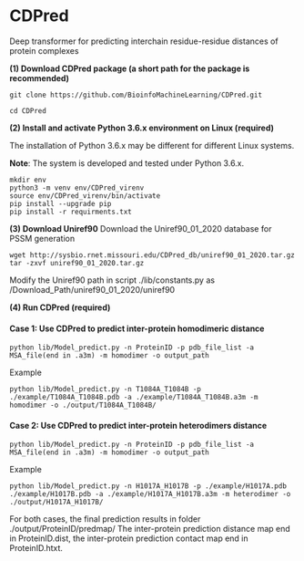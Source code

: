 # CDPred
Deep transformer for predicting interchain residue-residue distances of protein complexes

**(1) Download CDPred package (a short path for the package is recommended)**

```
git clone https://github.com/BioinfoMachineLearning/CDPred.git

cd CDPred
```

**(2) Install and activate Python 3.6.x environment on Linux (required)**

The installation of Python 3.6.x may be different for different Linux systems. 

**Note**: The system is developed and tested under Python 3.6.x. 
```
mkdir env
python3 -m venv env/CDPred_virenv
source env/CDPred_virenv/bin/activate
pip install --upgrade pip
pip install -r requirments.txt
```
**(3) Download Uniref90**
Download the Uniref90_01_2020 database for PSSM generation
```
wget http://sysbio.rnet.missouri.edu/CDPred_db/uniref90_01_2020.tar.gz
tar -zxvf uniref90_01_2020.tar.gz
```
Modify the Uniref90 path in script ./lib/constants.py as /Download_Path/uniref90_01_2020/uniref90

**(4) Run CDPred (required)**
<h4>Case 1: Use CDPred to predict inter-protein homodimeric distance</h4>

```
python lib/Model_predict.py -n ProteinID -p pdb_file_list -a MSA_file(end in .a3m) -m homodimer -o output_path 
```
Example

```
python lib/Model_predict.py -n T1084A_T1084B -p ./example/T1084A_T1084B.pdb -a ./example/T1084A_T1084B.a3m -m homodimer -o ./output/T1084A_T1084B/
```

<h4>Case 2: Use CDPred to predict inter-protein heterodimers distance</h4>

```
python lib/Model_predict.py -n ProteinID -p pdb_file_list -a MSA_file(end in .a3m) -m homodimer -o output_path 
```
Example

```
python lib/Model_predict.py -n H1017A_H1017B -p ./example/H1017A.pdb ./example/H1017B.pdb -a ./example/H1017A_H1017B.a3m -m heterodimer -o ./output/H1017A_H1017B/
```
For both cases, the final prediction results in folder ./output/ProteinID/predmap/
The inter-protein prediction distance map end in ProteinID.dist, the inter-protein prediction contact map end in ProteinID.htxt.
